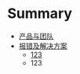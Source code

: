 # Summary

* [产品与团队](README.md)
* [报错及解决方案](bao-cuo-jie-jue.md)
  * [123](bao-cuo-jie-jue/123.md)
  * 123

